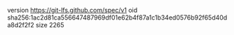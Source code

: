 version https://git-lfs.github.com/spec/v1
oid sha256:1ac2d81ca556647487969df01e62b4f87a1c1b34ed0576b92f65d40da8d2f2f2
size 2265
